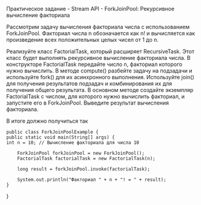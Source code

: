 Практическое задание - Stream API - ForkJoinPool: Рекурсивное вычисление факториала

Рассмотрим задачу вычисления факториала числа с использованием ForkJoinPool. Факториал числа n обозначается как n! и вычисляется как произведение всех положительных целых чисел от 1 до n.

Реализуйте класс FactorialTask, который расширяет RecursiveTask. Этот класс будет выполнять рекурсивное вычисление факториала числа.
В конструкторе FactorialTask передайте число n, факториал которого нужно вычислить.
В методе compute() разбейте задачу на подзадачи и используйте fork() для их асинхронного выполнения.
Используйте join() для получения результатов подзадач и комбинирования их для получения общего результата.
В основном методе создайте экземпляр FactorialTask с числом, для которого нужно вычислить факториал, и запустите его в ForkJoinPool.
Выведите результат вычисления факториала.

В итоге должно получиться так

    public class ForkJoinPoolExample {
    public static void main(String[] args) {
    int n = 10; // Вычисление факториала для числа 10

        ForkJoinPool forkJoinPool = new ForkJoinPool();
        FactorialTask factorialTask = new FactorialTask(n);

        long result = forkJoinPool.invoke(factorialTask);

        System.out.println("Факториал " + n + "! = " + result);
    }
}